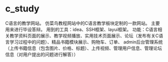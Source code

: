 # c_study
C语言的教学网站。
仿菜鸟教程网站中的C语言教学板块定制的一款网站。
主要用来进行毕设答辩。
用到的工具：idea、SSH框架、layui框架。
功能：C语言相关教学资料页面的展示、教学视频播放、实用技术页面展示、论坛（发布有关C语言学习过程中的问题）、精品书籍模块展示、购物车、订单、
admin后台管理系统（上传书籍信息（包含图片、价格、标题）、上传视频、管理用户信息、管理论坛信息（对用户提出的问题进行解答））
